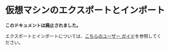 # 仮想マシンのエクスポートとインポート

**このドキュメントは廃止されました。**

エクスポートとインポートについては、[こちらのユーザー ガイド](../user_guide/export_import.md)を参照してください。





